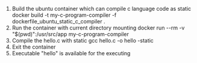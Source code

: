 1. Build the ubuntu container which can compile c language code as static
    docker build -t my-c-program-compiler -f dockerfile_ubuntu_static_c_compiler .
2. Run the container with current directory mounting
    docker run --rm -v "$(pwd)":/usr/src/app my-c-program-compiler
3. Compile the hello.c with static
    gcc hello.c -o hello -static
4. Exit the container
5. Executable "hello" is available for the executing